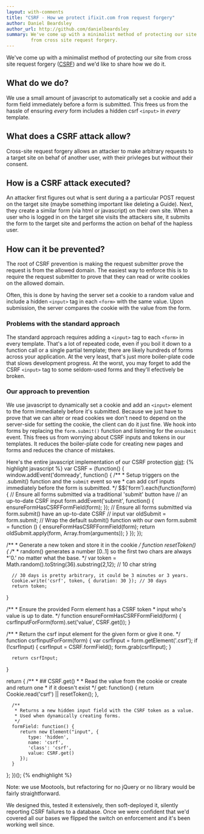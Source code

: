 ```yaml
---
layout: with-comments
title: "CSRF - How we protect ifixit.com from request forgery"
author: Daniel Beardsley
author_url: http://github.com/danielbeardsley
summary: We've come up with a minimalist method of protecting our site
         from cross site request forgery.
---
```


We've come up with a minimalist method of
protecting our site from cross site request forgery ([CSRF][csrf])
and we'd like to share how we do it.

## What do we do?
We use a small amount of javascript
to automatically set a cookie and add a form field
immediately before a form is submitted.
This frees us from the hassle of ensuring *every* form 
includes a hidden csrf `<input>` in *every* template.

## What does a CSRF attack allow?
Cross-site request forgery allows an attacker
to make arbitrary requests to a target site
on behaf of another user,
*with* their privleges but *without* their consent.

## How is a CSRF attack executed?
An attacker first figures out what is sent during a
a particular POST request on the target site
(maybe something important like deleting a Guide).
Next, they create a similar form (via html or javascript) on their own site.
When a user who is logged in on the target site visits the attackers site,
it submits the form to the target site
and performs the action on behaf of the hapless user.

## How can it be prevented?
The root of CSRF prevention
is making the request submitter prove the request is from the allowed domain.
The easiest way to enforce this is to require the request submitter
to prove that they can read or write cookies on the allowed domain.

Often, this is done by having the server set a cookie to a random value
and include a hidden `<input>` tag in each `<form>` with the same value.
Upon submission, the server
compares the cookie with the value from the form.

### Problems with the standard approach
The standard approach requires
adding a `<input>` tag to each `<form>` in every template.
That's a lot of repeated code,
even if you boil it down to a function call
or a single partial template;
there are likely hundreds of forms across your application.
At the very least, that's just more boiler-plate code
that slows development progress.
At the worst, you may forget to add the CSRF `<input>` tag
to some seldom-used forms and they'll efectively be broken.

### Our approach to prevention
We use javascript to dynamically set a cookie
and add an `<input>` element to the form
immediately before it's submitted.
Because we just have to prove that we can alter or read cookies
we don't need to depend on the server-side for setting the cookie,
the client can do it just fine.
We hook into forms by replacing the `form.submit()` function
and listening for the `onsubmit` event.
This frees us from worrying about CSRF inputs and tokens in our templates.
It reduces the boiler-plate code for creating new pages and forms
and reduces the chance of mistakes.

Here's the entire javascript implementation of our CSRF protection [gist][gist]:
{% highlight javascript %}
var CSRF = (function() {
   window.addEvent('domready', function() {
      /**
       * Setup triggers on the .submit() function and the `submit` event so we
       * can add csrf inputs immediately before the form is submitted.
       */
      $$('form').each(function(form) {
         // Ensure all forms submitted via a traditional 'submit' button have
         // an up-to-date CSRF input
         form.addEvent('submit', function() {
            ensureFormHasCSRFFormField(form);
         });
         // Ensure all forms submitted via form.submit() have an up-to-date CSRF
         // input
         var oldSubmit = form.submit;
         // Wrap the default submit() function with our own
         form.submit = function () {
            ensureFormHasCSRFFormField(form);
            return oldSubmit.apply(form, Array.from(arguments));
         }
      });
   });

   /**
    * Generate a new token and store it in the cookie
    */
   function resetToken() {
      /**
       * random() generates a number [0..1] so the first two chars are always
       *'0.' no matter what the base.
       */
      var token = Math.random().toString(36).substring(2,12); // 10 char string

      // 30 days is pretty arbitrary, it could be 3 minutes or 3 years.
      Cookie.write('csrf', token, { duration: 30 }); // 30 days
      return token;
   }

   /**
    * Ensure the provided Form element has a CSRF token
    * input who's value is up to date.
    */
   function ensureFormHasCSRFFormField(form) {
      csrfInputForForm(form).set('value', CSRF.get());
   }

   /**
    * Return the csrf input element for the given form or give it one.
    */
   function csrfInputForForm(form) {
      var csrfInput = form.getElement('.csrf');
      if (!csrfInput) {
         csrfInput = CSRF.formField();
         form.grab(csrfInput);
      }

      return csrfInput;
   }

   return {
      /**
       * ## CSRF.get()
       *
       * Read the value from the cookie or create and return one
       * if it doesn't exist
       */
      get: function() {
         return Cookie.read('csrf') || resetToken();
      },

      /**
       * Returns a new hidden input field with the CSRF token as a value.
       * Used when dynamically creating forms.
       */
      formField: function() {
         return new Element("input", {
            type: 'hidden',
            name: 'csrf',
            'class': 'csrf',
            value: CSRF.get()
         });
      }
   };
})();
{% endhighlight %}

Note: we use Mootools, but refactoring for no jQuery or no library would be
fairly straightforward.

We designed this, tested it extensively, then soft-deployed it, silently
reporting CSRF failures to a database. Once we were confident that we'd covered
all our bases we flipped the switch on enforcement and it's been working well
since.


[csrf]:          http://en.wikipedia.org/wiki/CSRF
[gist]:          https://gist.github.com/danielbeardsley/6060418

